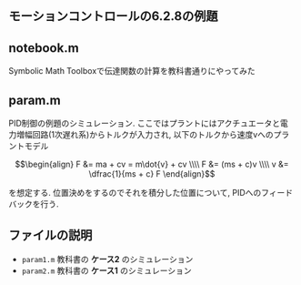 ## モーションコントロールの6.2.8の例題

## notebook.m

Symbolic Math Toolboxで伝達関数の計算を教科書通りにやってみた

## param.m

PID制御の例題のシミュレーション. ここではプラントにはアクチュエータと電力増幅回路(1次遅れ系)からトルクが入力され, 以下のトルクから速度vへのプラントモデル

$$\begin{align}
F &= ma + cv = m\dot{v} + cv \\\\
F &= (ms + c)v \\\\
v &= \dfrac{1}{ms + c} F
\end{align}$$

を想定する. 位置決めをするのでそれを積分した位置について, PIDへのフィードバックを行う.

## ファイルの説明

- `param1.m` 教科書の **ケース2** のシミュレーション
- `param2.m` 教科書の **ケース1** のシミュレーション

